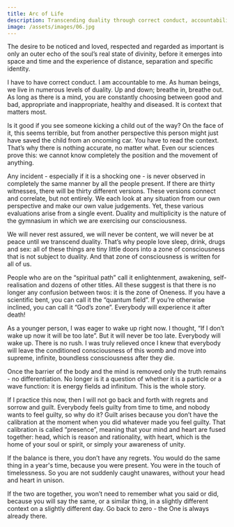 ```yaml
---
title: Arc of Life
description: Transcending duality through correct conduct, accountability, balance and real presence.
image: /assets/images/06.jpg
---
```


<div class="callout6">
The desire to be noticed and loved, respected and regarded as important is only an outer echo of the soul’s real state of divinity, before it emerges into space and time and the experience of distance, separation and specific identity.
</div>

I have to have correct conduct. I am accountable to me. As human beings, we live in numerous levels of duality. Up and down; breathe in, breathe out. As long as there is a mind, you are constantly choosing between good and bad, appropriate and inappropriate, healthy and diseased. It is context that matters most.

Is it good if you see someone kicking a child out of the way? On the face of it, this seems terrible, but from another perspective this person might just have saved the child from an oncoming car. You have to read the context. That’s why there is nothing accurate, no matter what. Even our sciences prove this: we cannot know completely the position and the movement of anything. 

Any incident - especially if it is a shocking one - is never observed in completely the same manner by all the people present. If there are thirty witnesses, there will be thirty different versions. These versions connect and correlate, but not entirely. We each look at any situation from our own perspective and make our own value judgements. Yet, these various evaluations arise from a single event. Duality and multiplicity is the nature of the gymnasium in which we are exercising our consciousness.

We will never rest assured, we will never be content, we will never be at peace until we transcend duality. That’s why people love sleep, drink, drugs and sex: all of these things are tiny little doors into a zone of consciousness that is not subject to duality. And that zone of consciousness is written for all of us.

People who are on the “spiritual path” call it enlightenment, awakening, self-realisation and dozens of other titles. All these suggest is that there is no longer any confusion between twos: it is the zone of Oneness. If you have a scientific bent, you can call it the “quantum field”. If you’re otherwise inclined, you can call it “God’s zone”. Everybody will experience it after death!

As a younger person, I was eager to wake up right now. I thought, “If I don’t wake up now it will be too late”. But it will never be too late. Everybody will wake up. There is no rush. I was truly relieved once I knew that everybody will leave the conditioned consciousness of this womb and move into supreme, infinite, boundless consciousness after they die. 

Once the barrier of the body and the mind is removed only the truth remains - no differentiation. No longer is it a question of whether it is a particle or a wave function: it is energy fields ad infinitum. This is the whole story. 

If I practice this now, then I will not go back and forth with regrets and sorrow and guilt. Everybody feels guilty from time to time, and nobody wants to feel guilty, so why do it? Guilt arises because you don’t have the calibration at the moment when you did whatever made you feel guilty. That calibration is called “presence”, meaning that your mind and heart are fused together: head, which is reason and rationality, with heart, which is the home of your soul or spirit, or simply your awareness of unity. 

If the balance is there, you don’t have any regrets. You would do the same thing in a year's time, because you were present. You were in the touch of timelessness. So you are not suddenly caught unawares, without your head and heart in unison. 

If the two are together, you won’t need to remember what you said or did, because you will say the same, or a similar thing, in a slightly different context on a slightly different day. Go back to zero - the One is always already there.
